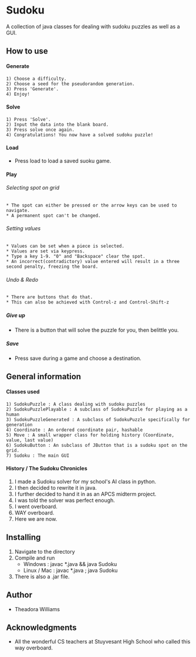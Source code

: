 # Sudoku
A collection of java classes for dealing with sudoku puzzles as well as a GUI.
## How to use

#### Generate
    1) Choose a difficulty.
    2) Choose a seed for the pseudorandom generation.
    3) Press 'Generate'.
    4) Enjoy!

#### Solve
    1) Press 'Solve'.
    2) Input the data into the blank board.
    3) Press solve once again.
    4) Congratulations! You now have a solved sudoku puzzle!
	
#### Load
* Press load to load a saved suoku game.   
 
#### Play

###### Selecting spot on grid
	* The spot can either be pressed or the arrow keys can be used to navigate.
	* A permanent spot can't be changed.
	
###### Setting values
	* Values can be set when a piece is selected.	 
	* Values are set via keypress.
    * Type a key 1-9. "0" and "Backspace" clear the spot.
    * An incorrect(contradictory) value entered will result in a three second penalty, freezing the board.
	
###### Undo & Redo
	* There are buttons that do that.
	* This can also be achieved with Control-z and Control-Shift-z
	
##### Give up
* There is a button that will solve the puzzle for you, then belittle you.
	  
##### Save
* Press save during a game and choose a destination.

## General information

#### Classes used
    1) SudokuPuzzle : A class dealing with sudoku puzzles
    2) SudokuPuzzlePlayable : A subclass of SudokuPuzzle for playing as a human
    3) SudokuPuzzleGenerated : A subclass of SudokuPuzzle specifically for generation
    4) Coordinate : An ordered coordinate pair, hashable
    5) Move : A small wrapper class for holding history (Coordinate, value, last value)
    6) SudokuButton : An subclass of JButton that is a sudoku spot on the grid.
    7) Sudoku : The main GUI
       
#### History / The Sudoku Chronicles
1) I made a Sudoku solver for my school's AI class in python.
2) I then decided to rewrite it in java.
3) I further decided to hand it in as an APCS midterm project.
4) I was told the solver was perfect enough.
5) I went overboard.
6) WAY overboard.
7) Here we are now.

## Installing
1) Navigate to the directory
2) Compile and run
    * Windows : javac *.java && java Sudoku
    * Linux / Mac : javac *.java ; java Sudoku
3) There is also a .jar file.

## Author
* Theadora Williams

## Acknowledgments
* All the wonderful CS teachers at Stuyvesant High School who called this way overboard.
     
        
